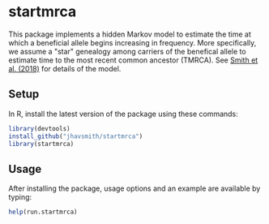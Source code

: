 # startmrca
This package implements a hidden Markov model to estimate the time at which a beneficial
allele begins increasing in frequency. More specifically, we assume a "star" genealogy 
among carriers of the benefical allele to estimate time to the most recent common ancestor
(TMRCA). See [Smith et al. (2018)](https://doi.org/10.1093/molbev/msy006) 
for details of the model.

## Setup
In R, install the latest version of the package using these commands:
    
   ```R
   library(devtools)
   install_github("jhavsmith/startmrca")
   library(startmrca)
   ```

## Usage
After installing the package, usage options and an example are available 
by typing:

   ```R
   help(run.startmrca)
   ```

